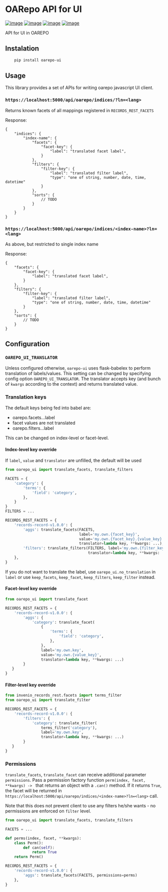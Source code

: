 # OARepo API for UI

[![image][]][1]
[![image][2]][3]
[![image][4]][5]
[![image][6]][7]

API for UI in OAREPO

## Instalation

```bash
    pip install oarepo-ui
```
## Usage

This library provides a set of APIs for writing oarepo javascript UI client.

### ``https://localhost:5000/api/oarepo/indices/?ln=<lang>``

Returns known facets of all mappings registered in ``RECORDS_REST_FACETS``

Response:
```json5
{
    "indices": {
        "index-name": {
            "facets": {
                "facet-key": {
                    "label": "translated facet label",
                }
            },
            "filters": {
                "filter-key": {
                    "label": "translated filter label",
                    "type": "one of string, number, date, time, datetime"
                }
            },
            "sorts": {
                // TODO
            }
        }
    }
}
```


### ``https://localhost:5000/api/oarepo/indices/<index-name>?ln=<lang>``

As above, but restricted to single index name

Response:

```json5
{
    "facets": {
        "facet-key": {
            "label": "translated facet label",
        }
    },
    "filters": {
        "filter-key": {
            "label": "translated filter label",
            "type": "one of string, number, date, time, datetime"
        }
    },
    "sorts": {
        // TODO
    }
}
```


## Configuration

### ``OAREPO_UI_TRANSLATOR``

Unless configured otherwise, ``oarepo-ui`` uses flask-babelex to perform translation of labels/values.
This setting can be changed by specifying config option ``OAREPO_UI_TRANSLATOR``. The translator
accepts key (and bunch of ``kwargs`` according to the context) and returns translated value.

### Translation keys

The default keys being fed into babel are:
   * oarepo.facets.<index-name>.<facet-key>.label
   * facet values are not translated
   * oarepo.filters.<index-name>.<filter-key>.label
   
This can be changed on index-level or facet-level.

#### Index-level key override

If ``label``, ``value`` and ``translator`` are unfilled, the default will be used

```python
from oarepo_ui import translate_facets, translate_filters

FACETS = {
    'category': {
        'terms': {
            'field': 'category',
        },
    }
}
FILTERS = ...

RECORDS_REST_FACETS = {
    'records-record-v1.0.0': {
        'aggs': translate_facets(FACETS, 
                                 label='my.own.{facet_key}', 
                                 value='my.own.{facet_key}.{value_key}', 
                                 translator=lambda key, **kwargs: ...),
        'filters': translate_filters(FILTERS, label='my.own.{filter_key}', 
                                     translator=lambda key, **kwargs: ...)
    },
}
```

If you do not want to translate the label, use ``oarepo_ui.no_translation`` in ``label``
or use ``keep_facets``, ``keep_facet``, ``keep_filters``, ``keep_filter`` instead.


#### Facet-level key override

```python
from oarepo_ui import translate_facet

RECORDS_REST_FACETS = {
    'records-record-v1.0.0': {
        'aggs': {
            'category': translate_facet(
                {
                    'terms': {
                        'field': 'category',
                    },
                }, 
                label='my.own.key', 
                value='my.own.{value_key}', 
                translator=lambda key, **kwargs: ...)
        }
   }
}
```

#### Filter-level key override
```python
from invenio_records_rest.facets import terms_filter
from oarepo_ui import translate_filter

RECORDS_REST_FACETS = {
    'records-record-v1.0.0': {
        'filters': {
            'category': translate_filter(
                terms_filter('category'), 
                label='my.own.key', 
                translator=lambda key, **kwargs: ...)
        }
   }
}
```

### Permissions

``translate_facets``, ``translate_facet`` can receive additional parameter ``permissions``. Pass a permission
factory function ``perm(index, facet, **kwargs) -> `` that returns an object with a ``.can()`` method.
If it returns ``True``, the facet will be returned in ``https://localhost:5000/api/oarepo/indices/<index-name>?ln=<lang>``
call.

Note that this does not prevent client to use any filters he/she wants - no permissions are enforced on ``filter`` level.

```python
from oarepo_ui import translate_facets, translate_filters

FACETS = ...

def perms(index, facet, **kwargs):
    class Perm():
        def can(self):
            return True
    return Perm()

RECORDS_REST_FACETS = {
    'records-record-v1.0.0': {
        'aggs': translate_facets(FACETS, permissions=perms)
    },
}
```


  [image]: https://img.shields.io/github/license/oarepo/oarepo-ui.svg
  [1]: https://github.com/oarepo/oarepo-ui/blob/master/LICENSE
  [2]: https://img.shields.io/travis/oarepo/oarepo-ui.svg
  [3]: https://travis-ci.org/oarepo/oarepo-ui
  [4]: https://img.shields.io/coveralls/oarepo/oarepo-ui.svg
  [5]: https://coveralls.io/r/oarepo/oarepo-ui
  [6]: https://img.shields.io/pypi/v/oarepo-ui.svg
  [7]: https://pypi.org/pypi/oarepo-ui